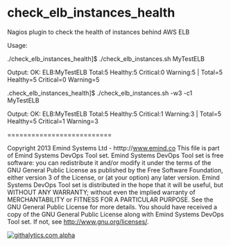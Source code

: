 check_elb_instances_health
==========================

Nagios plugin to check the health of instances behind AWS ELB

Usage: 

  ./check_elb_instances_health]$ ./check_elb_instances.sh MyTestELB

  Output: OK: ELB:MyTestELB Total:5 Healthy:5 Critical:0 Warning:5 | Total=5 Healthy=5 Critical=0 Warning=5

  .check_elb_instances_health]$ ./check_elb_instances.sh -w3 -c1 MyTestELB

   Output: OK: ELB:MyTestELB Total:5 Healthy:5 Critical:1 Warning:3 | Total=5 Healthy=5 Critical=1 Warning=3
  

==========================

Copyright 2013 Emind Systems Ltd - htttp://www.emind.co
This file is part of Emind Systems DevOps Tool set.
Emind Systems DevOps Tool set is free software: you can redistribute it and/or modify it under the terms of the GNU General Public License as published by the Free Software Foundation, either version 3 of the License, or (at your option) any later version.
Emind Systems DevOps Tool set is distributed in the hope that it will be useful, but WITHOUT ANY WARRANTY; without even the implied warranty of MERCHANTABILITY or FITNESS FOR A PARTICULAR PURPOSE. See the GNU General Public License for more details.
You should have received a copy of the GNU General Public License along with Emind Systems DevOps Tool set. If not, see http://www.gnu.org/licenses/.

[![githalytics.com alpha](https://cruel-carlota.pagodabox.com/907c7de0b8e2be4bbc45ea33cbffe29d "githalytics.com")](http://githalytics.com/emind-systems/check_elb_instances_health)
